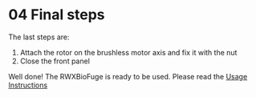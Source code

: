 04 Final steps
=============

The last steps are:

1. Attach the rotor on the brushless motor axis and fix it with the nut
2. Close the front panel

Well done! The RWXBioFuge is ready to be used. Please read the [Usage Instructions][1]

[1]: https://github.com/PieterVanBoheemen/RWXBioFuge/blob/master/Docs/README.md
